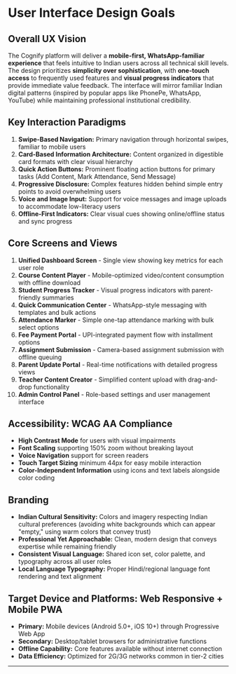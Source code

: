 # User Interface Design Goals

## Overall UX Vision
The Cognify platform will deliver a **mobile-first, WhatsApp-familiar experience** that feels intuitive to Indian users across all technical skill levels. The design prioritizes **simplicity over sophistication**, with **one-touch access** to frequently used features and **visual progress indicators** that provide immediate value feedback. The interface will mirror familiar Indian digital patterns (inspired by popular apps like PhonePe, WhatsApp, YouTube) while maintaining professional institutional credibility.

## Key Interaction Paradigms
1. **Swipe-Based Navigation:** Primary navigation through horizontal swipes, familiar to mobile users
2. **Card-Based Information Architecture:** Content organized in digestible card formats with clear visual hierarchy
3. **Quick Action Buttons:** Prominent floating action buttons for primary tasks (Add Content, Mark Attendance, Send Message)
4. **Progressive Disclosure:** Complex features hidden behind simple entry points to avoid overwhelming users
5. **Voice and Image Input:** Support for voice messages and image uploads to accommodate low-literacy users
6. **Offline-First Indicators:** Clear visual cues showing online/offline status and sync progress

## Core Screens and Views
1. **Unified Dashboard Screen** - Single view showing key metrics for each user role
2. **Course Content Player** - Mobile-optimized video/content consumption with offline download
3. **Student Progress Tracker** - Visual progress indicators with parent-friendly summaries
4. **Quick Communication Center** - WhatsApp-style messaging with templates and bulk actions
5. **Attendance Marker** - Simple one-tap attendance marking with bulk select options
6. **Fee Payment Portal** - UPI-integrated payment flow with installment options
7. **Assignment Submission** - Camera-based assignment submission with offline queuing
8. **Parent Update Portal** - Real-time notifications with detailed progress views
9. **Teacher Content Creator** - Simplified content upload with drag-and-drop functionality
10. **Admin Control Panel** - Role-based settings and user management interface

## Accessibility: WCAG AA Compliance
- **High Contrast Mode** for users with visual impairments
- **Font Scaling** supporting 150% zoom without breaking layout
- **Voice Navigation** support for screen readers
- **Touch Target Sizing** minimum 44px for easy mobile interaction
- **Color-Independent Information** using icons and text labels alongside color coding

## Branding
- **Indian Cultural Sensitivity:** Colors and imagery respecting Indian cultural preferences (avoiding white backgrounds which can appear "empty," using warm colors that convey trust)
- **Professional Yet Approachable:** Clean, modern design that conveys expertise while remaining friendly
- **Consistent Visual Language:** Shared icon set, color palette, and typography across all user roles
- **Local Language Typography:** Proper Hindi/regional language font rendering and text alignment

## Target Device and Platforms: Web Responsive + Mobile PWA
- **Primary:** Mobile devices (Android 5.0+, iOS 10+) through Progressive Web App
- **Secondary:** Desktop/tablet browsers for administrative functions
- **Offline Capability:** Core features available without internet connection
- **Data Efficiency:** Optimized for 2G/3G networks common in tier-2 cities

---

